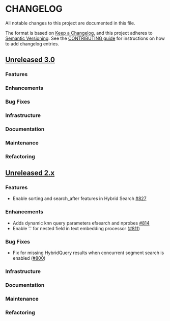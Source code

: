# CHANGELOG
All notable changes to this project are documented in this file.

The format is based on [Keep a Changelog](https://keepachangelog.com/en/1.0.0/), and this project adheres to [Semantic Versioning](https://semver.org/spec/v2.0.0.html). See the [CONTRIBUTING guide](./CONTRIBUTING.md#Changelog) for instructions on how to add changelog entries.

## [Unreleased 3.0](https://github.com/opensearch-project/neural-search/compare/2.x...HEAD)
### Features
### Enhancements
### Bug Fixes
### Infrastructure
### Documentation
### Maintenance
### Refactoring

## [Unreleased 2.x](https://github.com/opensearch-project/neural-search/compare/2.15...2.x)
### Features
- Enable sorting and search_after features in Hybrid Search [#827](https://github.com/opensearch-project/neural-search/pull/827)
### Enhancements
- Adds dynamic knn query parameters efsearch and nprobes [#814](https://github.com/opensearch-project/neural-search/pull/814/)
- Enable '.' for nested field in text embedding processor ([#811](https://github.com/opensearch-project/neural-search/pull/811))
### Bug Fixes
- Fix for missing HybridQuery results when concurrent segment search is enabled ([#800](https://github.com/opensearch-project/neural-search/pull/800))
### Infrastructure
### Documentation
### Maintenance
### Refactoring
